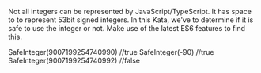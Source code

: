 Not all integers can be represented by JavaScript/TypeScript. It has space to to represent 53bit signed integers. In this Kata, we've to determine if it is safe to use the integer or not. Make use of the latest ES6 features to find this.

SafeInteger(9007199254740990) //true
SafeInteger(-90) //true
SafeInteger(9007199254740992) //false

 
